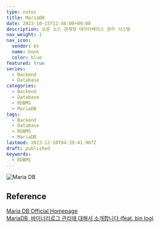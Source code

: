 ```yaml
---
type: notes
title: MariaDB
date: 2023-10-15T12:46:00+09:00
description: 오픈 소스 관계형 데이터베이스 관리 시스템
nav_weight: 1
nav_icon:
  vendor: bs
  name: book
  color: blue
featured: true
series:
  - Backend
  - Database
categories:
  - Backend
  - Database
  - RDBMS
  - MariaDB
tags:
  - Backend
  - Database
  - RDBMS
  - MariaDB
lastmod: 2023-12-10T04:39:41.907Z
draft: published
keywords:
  - RDBMS
---
```


![Maria DB](/backend/mariadb.png#center "https://namu.wiki/w/MariaDB")

## Reference

[Maria DB Official Homepage](https://mariadb.org/)  
[MariaDB, 바이너리로그 관리에 대해서 소개합니다.(feat. bin log)](https://devocean.sk.com/blog/techBoardDetail.do?ID=163340&boardType=techBlog)
